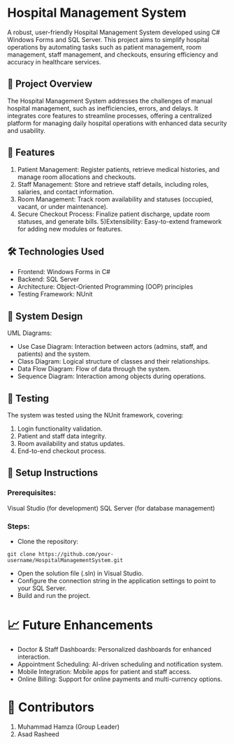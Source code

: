 # Hospital Management System
A robust, user-friendly Hospital Management System developed using C# Windows Forms and SQL Server. This project aims to simplify hospital operations by automating tasks such as patient management, room management, staff management, and checkouts, ensuring efficiency and accuracy in healthcare services.


## 📜 Project Overview
The Hospital Management System addresses the challenges of manual hospital management, such as inefficiencies, errors, and delays. It integrates core features to streamline processes, offering a centralized platform for managing daily hospital operations with enhanced data security and usability.


## 🎯 Features
1) Patient Management: Register patients, retrieve medical histories, and manage room allocations and checkouts.
2) Staff Management: Store and retrieve staff details, including roles, salaries, and contact information.
3) Room Management: Track room availability and statuses (occupied, vacant, or under maintenance).
4) Secure Checkout Process: Finalize patient discharge, update room statuses, and generate bills.
5)Extensibility: Easy-to-extend framework for adding new modules or features.

## 🛠️ Technologies Used
- Frontend: Windows Forms in C#
- Backend: SQL Server
- Architecture: Object-Oriented Programming (OOP) principles
- Testing Framework: NUnit

## 📑 System Design
UML Diagrams:
- Use Case Diagram: Interaction between actors (admins, staff, and patients) and the system.
- Class Diagram: Logical structure of classes and their relationships.
- Data Flow Diagram: Flow of data through the system.
- Sequence Diagram: Interaction among objects during operations.

## 🧪 Testing
The system was tested using the NUnit framework, covering:

1) Login functionality validation.
2) Patient and staff data integrity.
3) Room availability and status updates.
4) End-to-end checkout process.

## 🚀 Setup Instructions
### Prerequisites:
Visual Studio (for development)
SQL Server (for database management)

### Steps:
- Clone the repository:
```
git clone https://github.com/your-username/HospitalManagementSystem.git
```
- Open the solution file (.sln) in Visual Studio.
- Configure the connection string in the application settings to point to your SQL Server.
- Build and run the project.

# 📈 Future Enhancements
- Doctor & Staff Dashboards: Personalized dashboards for enhanced interaction.
- Appointment Scheduling: AI-driven scheduling and notification system.
- Mobile Integration: Mobile apps for patient and staff access.
- Online Billing: Support for online payments and multi-currency options.

# 🔖 Contributors
1) Muhammad Hamza (Group Leader)
2) Asad Rasheed

